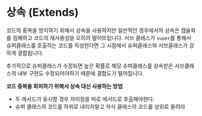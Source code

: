 # 상속 (Extends)

코드의 중복을 방지하기 위해서 상속을 사용하지만 일반적인 경우에서의 상속은 캡슐화를 침해하고 코드의 재사용성을 오히려 떨어뜨립니다. 서브 클레스가 `super`를 통해서 슈퍼클래스를 호출하는 코드를 작성한다면 그 시점에서 슈퍼클래스와 서브클래스가 강하게 결합됩니다.

추가적으로 슈퍼클래스가 수정되면 높은 확률로 해당 슈퍼클래스를 상속받은 서브클래스의 내부 구현도 수정되어야하기 때문에 결합도가 떨어집니다.

**코드 중복을 회피하기 위해서 상속 대신 사용하는 방법**

- 두 메서드가 유사할 경우 차이점을 따로 메서드로 추출해야한다. 
- 슈퍼 클래스의 코드를 하위로 내리지말고 자식 클래스의 코드를 상위로 올려라  